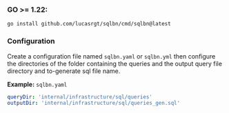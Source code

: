 <h3>GO >= 1.22:</h3> 
<code>go install github.com/lucasrgt/sqlbn/cmd/sqlbn@latest</code>

<h3>Configuration</h3>

Create a configuration file named <code>sqlbn.yaml</code> or <code>sqlbn.yml</code>
then configure the directories of the folder containing the queries and the output query file directory and to-generate sql file name.

<b>Example:</b> <code>sqlbn.yaml</code>

```yaml
queryDir: 'internal/infrastructure/sql/queries'
outputDir: 'internal/infrastructure/sql/queries_gen.sql'
```